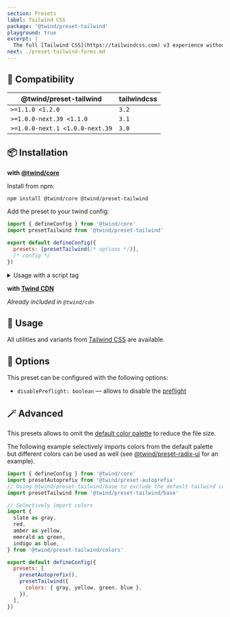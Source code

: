 ```yaml
---
section: Presets
label: Tailwind CSS
package: '@twind/preset-tailwind'
playground: true
excerpt: |
  The full [Tailwind CSS](https://tailwindcss.com) v3 experience without any build step right in the browser or any other environment like Node.js, deno, workers, ...
next: ./preset-tailwind-forms.md
---
```


## 🤝 Compatibility

| @twind/preset-tailwind          | tailwindcss |
| ------------------------------- | ----------- |
| `>=1.1.0 <1.2.0`                | `3.2`       |
| `>=1.0.0-next.39 <1.1.0`        | `3.1`       |
| `>=1.0.0-next.1 <1.0.0-next.39` | `3.0`       |

## 📦 Installation

**with [@twind/core](./installation#local--bundler)**

Install from npm:

```sh
npm install @twind/core @twind/preset-tailwind
```

Add the preset to your twind config:

```js title="twind.config.js"
import { defineConfig } from '@twind/core'
import presetTailwind from '@twind/preset-tailwind'

export default defineConfig({
  presets: [presetTailwind(/* options */)],
  /* config */
})
```

<details><summary>Usage with a script tag</summary>

```html
<head>
  <script
    src="https://cdn.jsdelivr.net/combine/npm/@twind/core@1,npm/@twind/preset-tailwind@1"
    crossorigin
  ></script>
  <script>
    twind.install({
      presets: [twind.presetTailwind(/* options */)],
      /* config */
    })
  </script>
</head>
```

</details>

**with [Twind CDN](./installation#twind-cdn)**

_Already included in `@twind/cdn`_

## 🙇 Usage

All utilities and variants from [Tailwind CSS](https://tailwindcss.com) are available.

## 🔧 Options

This preset can be configured with the following options:

- `disablePreflight: boolean` — allows to disable the [preflight](https://tailwindcss.com/docs/preflight)

## 🪄 Advanced

This presets allows to omit the [default color palette](https://tailwindcss.com/docs/customizing-colors) to reduce the file size.

The following example selectively imports colors from the default palette but different colors can be used as well (see [@twind/preset-radix-ui](./preset-radix-ui#with-twindpreset-tailwind) for an example).

```js title="twind.config.js"
import { defineConfig } from '@twind/core'
import presetAutoprefix from '@twind/preset-autoprefix'
// Using @twind/preset-tailwind/base to exclude the default tailwind colors
import presetTailwind from '@twind/preset-tailwind/base'

// Selectively import colors
import {
  slate as gray,
  red,
  amber as yellow,
  emerald as green,
  indigo as blue,
} from '@twind/preset-tailwind/colors'

export default defineConfig({
  presets: [
    presetAutoprefix(),
    presetTailwind({
      colors: { gray, yellow, green, blue },
    }),
  ],
})
```

